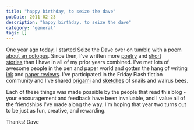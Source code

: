 ```yaml
---
title: "happy birthday, to seize the dave"
pubDate: 2011-02-23
description: "happy birthday, to seize the dave"
category: "general"
tags: []
---
```


One year ago today, I started Seize the Dave over on tumblr, with a [poem about an octopus](/blog/2010/2/23/an-octopus-would/). Since then, I've written more [poetry](/categories/poetry/) and [short stories](/categories/short-stories/) than I have in all of my prior years combined. I've met lots of awesome people in the pen and paper world and gotten the hang of writing [ink](/categories/ink-reviews/) and [paper reviews](/categories/paper-reviews/). I've participated in the Friday Flash fiction community and I've shared [origami](/categories/origami/) and [sketches](/categories/art/) of snails and walrus bees.

Each of these things was made possible by the people that read this blog - your encouragement and feedback have been invaluable, and I value all of the friendships I've made along the way. I'm hoping that year two turns out to be just as fun, creative, and rewarding.

Thanks!
Dave
